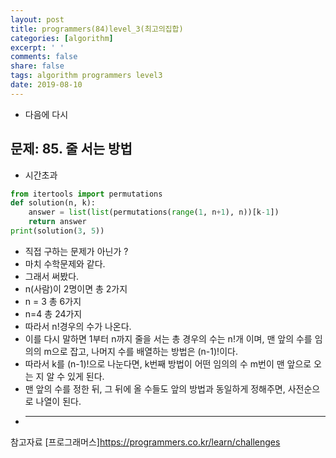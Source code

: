 ```yaml
---
layout: post
title: programmers(84)level_3(최고의집합)
categories: [algorithm]
excerpt: ' '
comments: false
share: false
tags: algorithm programmers level3
date: 2019-08-10
---
```


- 다음에 다시

## 문제: 85. 줄 서는 방법

- 시간초과

```python
from itertools import permutations
def solution(n, k):
    answer = list(list(permutations(range(1, n+1), n))[k-1])
    return answer
print(solution(3, 5))

```

- 직접 구하는 문제가 아닌가 ?
- 마치 수학문제와 같다.
- 그래서 써봤다.
- n(사람)이 2명이면 총 2가지
- n = 3 총 6가지
- n=4 총 24가지
- 따라서 n!경우의 수가 나온다.
- 이를 다시 말하면 1부터 n까지 줄을 서는 총 경우의 수는 n!개 이며, 맨 앞의 수를 임의의 m으로 잡고, 나머지 수를 배열하는 방법은 (n-1)!이다.
- 따라서 k를 (n-1)!으로 나눈다면, k번째 방법이 어떤 임의의 수 m번이 맨 앞으로 오는 지 알 수 있게 된다.
- 맨 앞의 수를 정한 뒤, 그 뒤에 올 수들도 앞의 방법과 동일하게 정해주면, 사전순으로 나열이 된다.
- ***

참고자료
[프로그래머스]<https://programmers.co.kr/learn/challenges>
